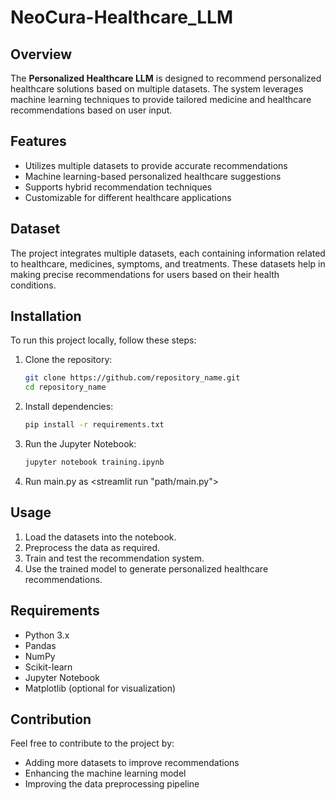 # NeoCura-Healthcare_LLM
## Overview
The **Personalized Healthcare LLM** is designed to recommend personalized healthcare solutions based on multiple datasets. The system leverages machine learning techniques to provide tailored medicine and healthcare recommendations based on user input.

## Features
- Utilizes multiple datasets to provide accurate recommendations
- Machine learning-based personalized healthcare suggestions
- Supports hybrid recommendation techniques
- Customizable for different healthcare applications

## Dataset
The project integrates multiple datasets, each containing information related to healthcare, medicines, symptoms, and treatments. These datasets help in making precise recommendations for users based on their health conditions.

## Installation
To run this project locally, follow these steps:

1. Clone the repository:
   ```bash
   git clone https://github.com/repository_name.git
   cd repository_name
   ```
2. Install dependencies:
   ```bash
   pip install -r requirements.txt
   ```
3. Run the Jupyter Notebook:
   ```bash
   jupyter notebook training.ipynb
   ```
4. Run main.py as <streamlit run "path/main.py">

## Usage
1. Load the datasets into the notebook.
2. Preprocess the data as required.
3. Train and test the recommendation system.
4. Use the trained model to generate personalized healthcare recommendations.

## Requirements
- Python 3.x
- Pandas
- NumPy
- Scikit-learn
- Jupyter Notebook
- Matplotlib (optional for visualization)

## Contribution
Feel free to contribute to the project by:
- Adding more datasets to improve recommendations
- Enhancing the machine learning model
- Improving the data preprocessing pipeline



